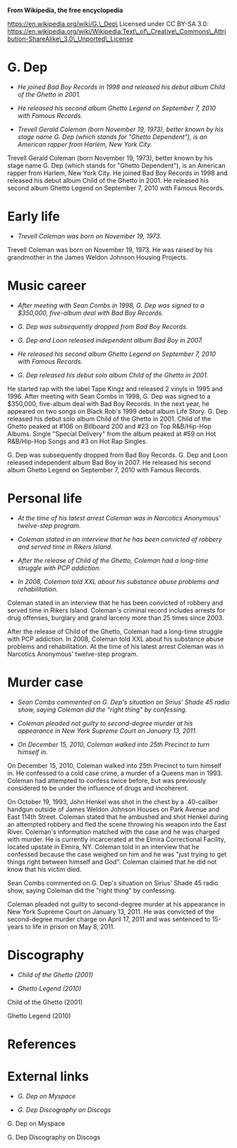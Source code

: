 **From Wikipedia, the free encyclopedia**

https://en.wikipedia.org/wiki/G.\_Dep\
Licensed under CC BY-SA 3.0:\
https://en.wikipedia.org/wiki/Wikipedia:Text\_of\_Creative\_Commons\_Attribution-ShareAlike\_3.0\_Unported\_License

G. Dep
======

-   *He joined Bad Boy Records in 1998 and released his debut album
    Child of the Ghetto in 2001.*

-   *He released his second album Ghetto Legend on September 7, 2010
    with Famous Records.*

-   *Trevell Gerald Coleman (born November 19, 1973), better known by
    his stage name G. Dep (which stands for "Ghetto Dependent"), is an
    American rapper from Harlem, New York City.*

Trevell Gerald Coleman (born November 19, 1973), better known by his
stage name G. Dep (which stands for "Ghetto Dependent"), is an American
rapper from Harlem, New York City. He joined Bad Boy Records in 1998 and
released his debut album Child of the Ghetto in 2001. He released his
second album Ghetto Legend on September 7, 2010 with Famous Records.

Early life
==========

-   *Trevell Coleman was born on November 19, 1973.*

Trevell Coleman was born on November 19, 1973. He was raised by his
grandmother in the James Weldon Johnson Housing Projects.

Music career
============

-   *After meeting with Sean Combs in 1998, G. Dep was signed to a
    \$350,000, five-album deal with Bad Boy Records.*

-   *G. Dep was subsequently dropped from Bad Boy Records.*

-   *G. Dep and Loon released independent album Bad Boy in 2007.*

-   *He released his second album Ghetto Legend on September 7, 2010
    with Famous Records.*

-   *G. Dep released his debut solo album Child of the Ghetto in 2001.*

He started rap with the label Tape Kingz and released 2 vinyls in 1995
and 1996. After meeting with Sean Combs in 1998, G. Dep was signed to a
\$350,000, five-album deal with Bad Boy Records. In the next year, he
appeared on two songs on Black Rob's 1999 debut album Life Story. G. Dep
released his debut solo album Child of the Ghetto in 2001. Child of the
Ghetto peaked at \#106 on Billboard 200 and \#23 on Top R&B/Hip-Hop
Albums. Single "Special Delivery" from the album peaked at \#59 on Hot
R&B/Hip-Hop Songs and \#3 on Hot Rap Singles.

G. Dep was subsequently dropped from Bad Boy Records. G. Dep and Loon
released independent album Bad Boy in 2007. He released his second album
Ghetto Legend on September 7, 2010 with Famous Records.

Personal life
=============

-   *At the time of his latest arrest Coleman was in Narcotics
    Anonymous' twelve-step program.*

-   *Coleman stated in an interview that he has been convicted of
    robbery and served time in Rikers Island.*

-   *After the release of Child of the Ghetto, Coleman had a long-time
    struggle with PCP addiction.*

-   *In 2008, Coleman told XXL about his substance abuse problems and
    rehabilitation.*

Coleman stated in an interview that he has been convicted of robbery and
served time in Rikers Island. Coleman's criminal record includes arrests
for drug offenses, burglary and grand larceny more than 25 times since
2003.

After the release of Child of the Ghetto, Coleman had a long-time
struggle with PCP addiction. In 2008, Coleman told XXL about his
substance abuse problems and rehabilitation. At the time of his latest
arrest Coleman was in Narcotics Anonymous' twelve-step program.

Murder case
===========

-   *Sean Combs commented on G. Dep's situation on Sirius' Shade 45
    radio show, saying Coleman did the "right thing" by confessing.*

-   *Coleman pleaded not guilty to second-degree murder at his
    appearance in New York Supreme Court on January 13, 2011.*

-   *On December 15, 2010, Coleman walked into 25th Precinct to turn
    himself in.*

On December 15, 2010, Coleman walked into 25th Precinct to turn himself
in. He confessed to a cold case crime, a murder of a Queens man in 1993.
Coleman had attempted to confess twice before, but was previously
considered to be under the influence of drugs and incoherent.

On October 19, 1993, John Henkel was shot in the chest by a .40-caliber
handgun outside of James Weldon Johnson Houses on Park Avenue and East
114th Street. Coleman stated that he ambushed and shot Henkel during an
attempted robbery and fled the scene throwing his weapon into the East
River. Coleman's information matched with the case and he was charged
with murder. He is currently incarcerated at the Elmira Correctional
Facility, located upstate in Elmira, NY. Coleman told in an interview
that he confessed because the case weighed on him and he was "just
trying to get things right between himself and God". Coleman claimed
that he did not know that his victim died.

Sean Combs commented on G. Dep's situation on Sirius' Shade 45 radio
show, saying Coleman did the "right thing" by confessing.

Coleman pleaded not guilty to second-degree murder at his appearance in
New York Supreme Court on January 13, 2011. He was convicted of the
second-degree murder charge on April 17, 2011 and was sentenced to
15-years to life in prison on May 8, 2011.

Discography
===========

-   *Child of the Ghetto (2001)*

-   *Ghetto Legend (2010)*

Child of the Ghetto (2001)

Ghetto Legend (2010)

References
==========

External links
==============

-   *G. Dep on Myspace*

-   *G. Dep Discography on Discogs*

G. Dep on Myspace

G. Dep Discography on Discogs
